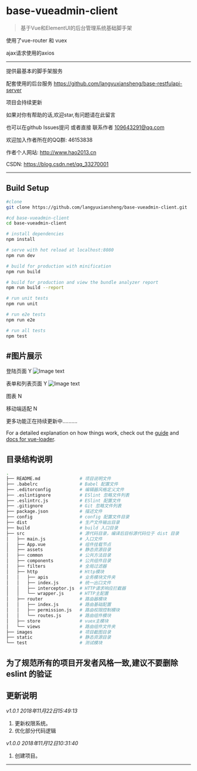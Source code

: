 # base-vueadmin-client

> 基于Vue和ElementUI的后台管理系统基础脚手架

使用了vue-router 和 vuex

ajax请求使用的axios

----------------------------------

提供最基本的脚手架服务

配套使用的后台服务  https://github.com/langyuxiansheng/base-restfulapi-server

项目会持续更新

如果对你有帮助的话,欢迎star,有问题请在此留言

也可以在github Issues提问 或者直接 联系作者 109643291@qq.com

欢迎加入作者所在的QQ群: 46153838

作者个人网站: http://www.hao2013.cn

CSDN: https://blog.csdn.net/qq_33270001

----------------------------------

## Build Setup

``` bash
#clone
git clone https://github.com/langyuxiansheng/base-vueadmin-client.git

#cd base-vueadmin-client
cd base-vueadmin-client

# install dependencies
npm install

# serve with hot reload at localhost:8080
npm run dev

# build for production with minification
npm run build

# build for production and view the bundle analyzer report
npm run build --report

# run unit tests
npm run unit

# run e2e tests
npm run e2e

# run all tests
npm test
```

#图片展示
---------------------------------
登陆页面 Y
![Image text](https://github.com/langyuxiansheng/base-vueadmin-client/blob/master/images/login.png)

表单和列表页面 Y
![Image text](https://github.com/langyuxiansheng/base-vueadmin-client/blob/master/images/manage.png)

图表 N

移动端适配 N

更多功能正在持续更新中..........

For a detailed explanation on how things work, check out the [guide](http://vuejs-templates.github.io/webpack/) and [docs for vue-loader](http://vuejs.github.io/vue-loader).


目录结构说明
------------

```bash
.
├── README.md				# 项目说明文件
├── .babelrc                # Babel 配置文件
├── .editorconfig           # 编辑器风格定义文件
├── .eslintignore           # ESlint 忽略文件列表
├── .eslintrc.js            # ESlint 配置文件
├── .gitignore              # Git 忽略文件列表
├── package.json            # 描述文件
├── config                  # config 配置文件目录
├── dist                    # 生产文件输出目录
├── build                   # build 入口目录
├── src                     # 源代码目录，编译后目标源代码位于 dist 目录
│   ├── main.js             # 入口文件
│   ├── App.vue             # 组件挂载节点
│   ├── assets              # 静态资源目录
│   ├── common              # 公共方法目录
│   ├── components          # 公共组件目录
│   ├── filters             # 全局过滤器
│   ├── http                # Http模块
│   │   ├── apis            # 业务模块文件夹
│   │   ├── index.js        # 统一出口文件
│   │   ├── interceptor.js  # HTTP请求响应拦截器
│   │   └── wrapper.js      # HTTP主配置
│   ├── router              # 路由器模块
│   │   ├── index.js        # 路由基础配置
│   │   ├── permission.js   # 路由权限控制模块
│   │   └── routes.js       # 路由组件模块
│   ├── store               # vuex主模块
│   └── views               # 路由组件文件夹
├── images                  # 项目截图目录
├── static                  # 静态资源目录
└── test                    # 测试模块
```

## 为了规范所有的项目开发者风格一致,建议不要删除eslint 的验证

更新说明
--------------------------------------------------------------
*v1.0.1 2018年11月22日15:49:13*

1.	更新权限系统。
2.  优化部分代码逻辑


*v1.0.0 2018年11月12日10:31:40*

1.	创建项目。

--------------------------------------------------------------
